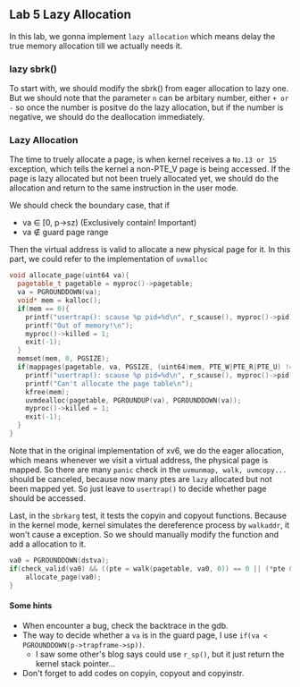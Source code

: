 ## Lab 5 Lazy Allocation

In this lab, we gonna implement `lazy allocation` which means delay the true memory allocation till we actually needs it.
### lazy sbrk()


To start with, we should modify the sbrk() from eager allocation to lazy one. 
But we should note that the parameter `n` can be arbitary number, either `+ or -` so once the number is positve do the lazy allocation, but if the number is negative, we should do the deallocation immediately.

### Lazy Allocation

The time to truely allocate a page, is when kernel receives a `No.13 or 15` exception, which tells the kernel a non-PTE_V page is being accessed. If the page is lazy allocated but not been truely allocated yet, we should do the allocation and return to the same instruction in the user mode.

We should check the boundary case, that if  
* va $\in$ [0, p->sz) (Exclusively contain! Important)
* va $\notin$ guard page range  


Then the virtual address is valid to allocate a new physical page for it. In this part, we could refer to the implementation of `uvmalloc`
```cpp
void allocate_page(uint64 va){
  pagetable_t pagetable = myproc()->pagetable;
  va = PGROUNDDOWN(va);
  void* mem = kalloc();
  if(mem == 0){
    printf("usertrap(): scause %p pid=%d\n", r_scause(), myproc()->pid);
    printf("Out of memory!\n");
    myproc()->killed = 1;
    exit(-1);
  }
  memset(mem, 0, PGSIZE);
  if(mappages(pagetable, va, PGSIZE, (uint64)mem, PTE_W|PTE_R|PTE_U) != 0){
    printf("usertrap(): scause %p pid=%d\n", r_scause(), myproc()->pid);
    printf("Can't allocate the page table\n");
    kfree(mem);
    uvmdealloc(pagetable, PGROUNDUP(va), PGROUNDDOWN(va));
    myproc()->killed = 1;
    exit(-1);
  }
}
```

Note that in the original implementation of xv6, we do the eager allocation, which means whenever we visit a virtual address, the physical page is mapped. So there are many `panic` check in the `uvmunmap, walk, uvmcopy...` should be canceled, because now many ptes are `lazy` allocated but not been mapped yet. So just leave to `usertrap()` to decide whether page should be accessed.

Last, in the `sbrkarg` test, it tests the copyin and copyout functions.
Because in the kernel mode, kernel simulates the dereference process by `walkaddr`, it won't cause a exception. So we should manually modify the function and add a allocation to it.
```c
va0 = PGROUNDDOWN(dstva);
if(check_valid(va0) && ((pte = walk(pagetable, va0, 0)) == 0 || (*pte & PTE_V) == 0)){
    allocate_page(va0);
}
```


#### Some hints
* When encounter a bug, check the backtrace in the gdb.
* The way to decide whether a `va` is in the guard page, I use `if(va < PGROUNDDOWN(p->trapframe->sp))`. 
  * I saw some other's blog says could use `r_sp()`, but it just return the kernel stack pointer...
* Don't forget to add codes on copyin, copyout and copyinstr.
 
